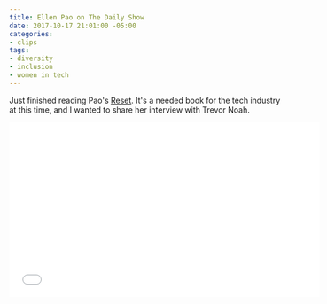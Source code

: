 ```yaml
---
title: Ellen Pao on The Daily Show
date: 2017-10-17 21:01:00 -05:00
categories:
- clips
tags:
- diversity
- inclusion
- women in tech
---
```


Just finished reading Pao's [Reset](https://www.amazon.com/Reset-Fight-Inclusion-Lasting-Change/dp/039959101X/ref=tmm_hrd_swatch_0?_encoding=UTF8&qid=&sr=). It's a needed book for the tech industry at this time, and I wanted to share her interview with Trevor Noah.

<!---more--->

<iframe width="560" height="315" 
 src="//media.mtvnservices.com/embed/mgid:arc:video:comedycentral.com:2aa16dc0-e3fd-4f8b-8235-ab866d5ceeae" frameborder="0" allowfullscreen="true"></iframe>